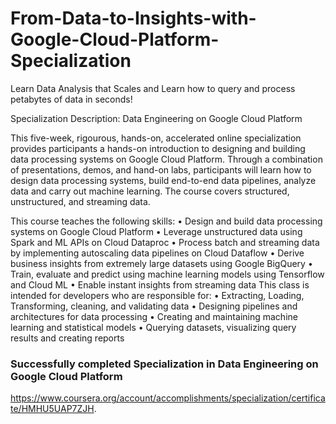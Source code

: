 # From-Data-to-Insights-with-Google-Cloud-Platform-Specialization
Learn Data Analysis that Scales and Learn how to query and process petabytes of data in seconds!

Specialization Description:
Data Engineering on Google Cloud Platform

This five-week, rigourous, hands-on, accelerated online specialization provides participants a hands-on introduction to designing and building data processing systems on Google Cloud Platform. Through a combination of presentations, demos, and hand-on labs, participants will learn how to design data processing systems, build end-to-end data pipelines, analyze data and carry out machine learning. The course covers structured, unstructured, and streaming data. 

This course teaches the following skills: • Design and build data processing systems on Google Cloud Platform • Leverage unstructured data using Spark and ML APIs on Cloud Dataproc • Process batch and streaming data by implementing autoscaling data pipelines on Cloud Dataflow • Derive business insights from extremely large datasets using Google BigQuery • Train, evaluate and predict using machine learning models using Tensorflow and Cloud ML • Enable instant insights from streaming data This class is intended for developers who are responsible for: • Extracting, Loading, Transforming, cleaning, and validating data • Designing pipelines and architectures for data processing • Creating and maintaining machine learning and statistical models • Querying datasets, visualizing query results and creating reports 


###  Successfully completed Specialization in Data Engineering on Google Cloud Platform
 https://www.coursera.org/account/accomplishments/specialization/certificate/HMHU5UAP7ZJH.
 
